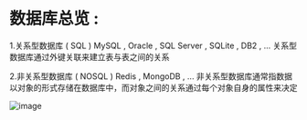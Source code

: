 # 数据库总览 :

1.关系型数据库 ( SQL )
MySQL , Oracle , SQL Server , SQLite , DB2 , ...
关系型数据库通过外键关联来建立表与表之间的关系

2.非关系型数据库 ( NOSQL )
Redis , MongoDB , ...
非关系型数据库通常指数据以对象的形式存储在数据库中，而对象之间的关系通过每个对象自身的属性来决定

![image](https://user-images.githubusercontent.com/75358006/135716940-37312a55-13a5-42d0-a1fd-0597517c1809.png)
